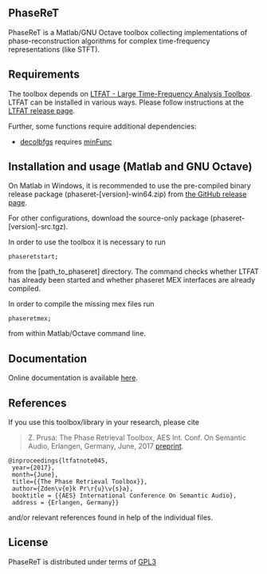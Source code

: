 ## PhaseReT
PhaseReT is a Matlab/GNU Octave toolbox collecting implementations of
phase-reconstruction algorithms for complex time-frequency representations
(like STFT).

## Requirements

The toolbox depends on [LTFAT - Large Time-Frequency Analysis Toolbox](http://ltfat.github.io).
LTFAT can be installed in various ways. Please follow instructions at the
[LTFAT release page](https://github.com/ltfat/ltfat/releases/latest).

Further, some functions require additional dependencies:

* [decolbfgs](http://ltfat.github.io/phaseret/mat/decolbfgs.html) requires
[minFunc](https://www.cs.ubc.ca/~schmidtm/Software/minFunc.html)

## Installation and usage (Matlab and GNU Octave)

On Matlab in Windows, it is recommended to use the pre-compiled binary release package
(phaseret-[version]-win64.zip) from
[the GitHub release page](https://github.com/ltfat/phaseret/releases).

For other configurations, download the source-only package (phaseret-[version]-src.tgz).

In order to use the toolbox it is necessary to run
```
phaseretstart;
```
from the [path_to_phaseret] directory. The command checks whether LTFAT has
already been started and whether phaseret MEX interfaces are already compiled.

In order to compile the missing mex files
run
```
phaseretmex;
```
from within Matlab/Octave command line.

## Documentation
Online documentation is available [here](http://ltfat.github.io/phaseret/doc).

## References

If you use this toolbox/library in your research, please cite

> Z. Prusa: The Phase Retrieval Toolbox, AES Int. Conf. On 
> Semantic Audio, Erlangen, Germany, June, 2017 [preprint](http://ltfat.github.io/notes/ltfatnote045.pdf).

```
@inproceedings{ltfatnote045,
 year={2017},
 month={June},
 title={{The Phase Retrieval Toolbox}},
 author={Zden\v{e}k Pr\r{u}\v{s}a},
 booktitle = {{AES} International Conference On Semantic Audio},
 address = {Erlangen, Germany}}
```

and/or relevant references found in help of the individual files.

## License
PhaseReT is distributed under terms of
[GPL3](http://www.gnu.org/licenses/gpl-3.0.en.html)

